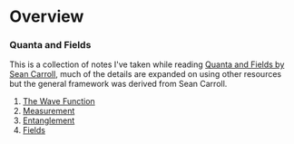 # Overview


### Quanta and Fields
This is a collection of notes I've taken while reading [Quanta and Fields by Sean Carroll](https://www.amazon.com/Quanta-Fields-Biggest-Ideas-Universe/dp/0593186605), much of the details are expanded on using other resources but the general framework was derived from Sean Carroll.

1. [The Wave Function](waveFunction.md)
2. [Measurement](measurement.md)
3. [Entanglement](entanglement.md)
4. [Fields](fields.md)

